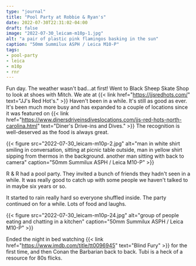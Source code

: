 ```yaml
---
type: "journal"
title: "Pool Party at Robbie & Ryan's"
date: 2022-07-30T22:31:02-04:00
draft: false
image: "2022-07-30_leicam-m10p-1.jpg"
alt: "a pair of plastic pink flamingos basking in the sun"
caption: "50mm Summilux ASPH / Leica M10-P"
tags:
- pool-party
- leica
- m10p
- rnr
---
```


Fun day. The weather wasn't bad...at first! Went to Black Sheep Skate Shop to look at shoes with Mitch. We ate at {{< link href="https://jjsredhots.com/" text="JJ's Red Hot's." >}} Haven't been in a while. It's still as good as ever. It's been much more busy and has expanded to a couple of locations since it was featured on {{< link href="https://www.dinersdriveinsdiveslocations.com/jjs-red-hots-north-carolina.html" text="Diner's Drive-ins and Dives." >}} The recognition is well-deserved as the food is always great.

{{< figure src="2022-07-30_leicam-m10p-2.jpg" alt="man in white shirt smiling in conversation, sitting at picnic table outside, man in yellow shirt sipping from thermos in the background. another man sitting with back to camera" caption="50mm Summilux ASPH / Leica M10-P" >}}

R & R had a pool party. They invited a bunch of friends they hadn't seen in a while. It was really good to catch up with some people we haven't talked to in maybe six years or so.

It started to rain really hard so everyone shuffled inside. The party continued on for a while. Lots of food and laughs.

{{< figure src="2022-07-30_leicam-m10p-24.jpg" alt="group of people eating and chatting in a kitchen" caption="50mm Summilux ASPH / Leica M10-P" >}}

Ended the night in bed watching {{< link href="https://www.imdb.com/title/tt0096945" text="Blind Fury" >}} for the first time, and then Conan the Barbarian back to back. Tubi is a heck of a resource for 80s flicks.
